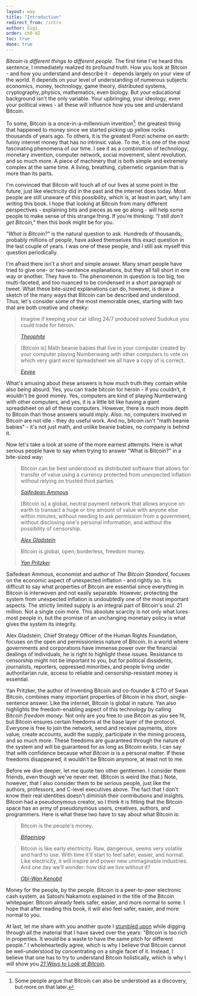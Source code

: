 ```yaml
---
layout: way
title: "Introduction"
redirect_from: /intro
author: Gigi
order: ch0-02
toc: true
done: true
---
```


*Bitcoin is different things to different people.* The first time I\'ve
heard this sentence, I immediately realized its profound truth. How you
look at Bitcoin - and how you understand and describe it - depends
largely on your view of the world. It depends on your level of
understanding of numerous subjects: economics, money, technology, game
theory, distributed systems, cryptography, physics, mathematics, even
biology. But your educational background isn\'t the only variable. Your
upbringing, your ideology, even your political views - all these will
influence how you see and understand Bitcoin.

To some, Bitcoin is a once-in-a-millennium invention[^invention]:
the greatest thing that happened to money since
we started picking up yellow rocks thousands of years ago. To others, it
is the greatest Ponzi scheme on earth: funny internet money that has no
intrinsic value. To me, it is one of the most fascinating phenomena of
our time. I see it as a combination of technology, monetary invention,
computer network, social movement, silent revolution, and so much more.
A piece of machinery that is both simple and extremely complex at the
same time. A living, breathing, cybernetic organism that is more than
its parts. 

[^invention]: Some people argue that Bitcoin can also be understood as a discovery, but more on that later.

I\'m convinced that Bitcoin will touch all of our lives at some point in
the future, just like electricity did in the past and the internet does
today. Most people are still unaware of this possibility, which is, at
least in part, why I am writing this book. I hope that looking at
Bitcoin from many different perspectives - explaining bits and pieces as
we go along - will help some people to make sense of this strange thing.
If you\'re thinking: *\"I still don\'t get Bitcoin,\"* then this book
might be for you.

*\"What is Bitcoin?\"* is the natural question to ask. Hundreds of
thousands, probably millions of people, have asked themselves this exact
question in the last couple of years. I was one of these people, and I
still ask myself this question periodically.

I\'m afraid there isn\'t a short and simple answer. Many smart people
have tried to give one- or two-sentence explanations, but they all fall
short in one way or another. They have to. The phenomenon in question is
too big, too multi-faceted, and too nuanced to be condensed in a short
paragraph or tweet. What these bite-sized explanations can do, however,
is draw a sketch of the many ways that Bitcoin can be described and
understood. Thus, let\'s consider some of the most memorable ones,
starting with two that are both creative and cheeky:

> Imagine if keeping your car idling 24/7 produced solved Sudokus you
> could trade for heroin.
>
> <cite>[Theophite]</cite>

> \[Bitcoin is\] Math beanie babies that live in your computer created
> by your computer playing Numberwang with other computers to vote on
> which very giant excel spreadsheet we all have a copy of is correct.
>
> <cite>[Eevee]</cite>

What\'s amusing about these answers is how much truth they contain while
also being absurd. Yes, you can trade bitcoin for heroin - if you
couldn\'t, it wouldn\'t be good money. Yes, computers are kind of
playing Numberwang with other computers, and yes, it is a little bit
like having a giant spreadsheet on all of these computers. However,
there is much more depth to Bitcoin than those answers would imply.
Also: no, computers involved in Bitcoin are not idle - they do useful
work. And no, bitcoin isn\'t \"math beanie babies\" - it\'s not just
math, and unlike beanie babies, no company is behind it.

Now let\'s take a look at some of the more earnest attempts. Here is
what serious people have to say when trying to answer \"What is
Bitcoin?\" in a bite-sized way:

> Bitcoin can be best understood as distributed software that allows for
> transfer of value using a currency protected from unexpected inflation
> without relying on trusted third parties.
>
> <cite>[Saifedean Ammous]</cite>

> \[Bitcoin is\] a global, neutral payment network that allows anyone on
> earth to transact a huge or tiny amount of value with anyone else within
> minutes, without needing to ask permission from a government, without
> disclosing one\'s personal information, and without the possibility of
> censorship.
>
> <cite>[Alex Gladstein]</cite>

> Bitcoin is global, open, borderless, freedom money.
>
> <cite>[Yan Pritzker]</cite>

Saifedean Ammous, economist and author of *The Bitcoin Standard*,
focuses on the economic aspect of unexpected inflation - and rightly so.
It is difficult to say what properties of Bitcoin are essential since
everything in Bitcoin is interwoven and not easily separable. However,
protecting the system from unexpected inflation is undoubtedly one of
the most important aspects. The strictly limited supply is an integral
part of Bitcoin\'s soul. 21 million. Not a single coin more. This
absolute scarcity is not only what lures most people in, but the promise
of an unchanging monetary policy is what gives the system its integrity.

Alex Gladstein, Chief Strategy Officer of the Human Rights Foundation,
focuses on the open and permissionless nature of Bitcoin. In a world
where governments and corporations have immense power over the financial
dealings of individuals, he is right to highlight these issues.
Resistance to censorship might not be important to you, but for
political dissidents, journalists, reporters, oppressed minorities, and
people living under authoritarian rule, access to reliable and
censorship-resistant money is essential. 

Yan Pritzker, the author of Inventing Bitcoin and co-founder & CTO of
Swan Bitcoin, combines many important properties of Bitcoin in his
short, single-sentence answer. Like the internet, Bitcoin is global in
nature. Yan also highlights the freedom-enabling aspect of this
technology by calling Bitcoin *freedom money*. Not only are you free to
use Bitcoin as you see fit, but Bitcoin ensures certain freedoms at the
base layer of the protocol. Everyone is free to join the network, send
and receive payments, store value, create accounts, audit the supply,
participate in the mining process, and so much more. These freedoms are
guaranteed through the nature of the system and will be guaranteed for
as long as Bitcoin exists. I can say that with confidence because w*hat
Bitcoin is* is a personal matter. If these freedoms disappeared, it
wouldn\'t be Bitcoin anymore, at least not to me.

Before we dive deeper, let me quote two other gentlemen. I consider them
friends, even though we\'ve never met. (Bitcoin is weird like that.)
Note, however, that I also consider them to be serious people, just like
the authors, professors, and C-level executives above. The fact that I
don\'t know their real identities doesn\'t diminish their contributions
and insights. Bitcoin had a pseudonymous creator, so I think it is
fitting that the Bitcoin space has an army of pseudonymous users,
creatives, authors, and programmers. Here is what these two have to say
about what Bitcoin is:

> Bitcoin is the people\'s money.
>
> <cite>[Bitgeiniog]</cite>

> Bitcoin is like early electricity. Raw, dangerous, seems very volatile
> and hard to use. With time it\'ll start to feel safer, easier, and
> normal. Like electricity, it will inspire and power new unimaginable
> industries. And one day we\'ll wonder: how did we live without it?
>
> <cite>[Obi-Wan Kenobit]</cite>

Money for the people, by the people. Bitcoin is a peer-to-peer
electronic cash system, as Satoshi Nakamoto explained in the title of
the Bitcoin whitepaper. Bitcoin already feels safer, easier, and more
normal to some. I hope that after reading this book, it will also feel
safer, easier, and more normal to you.

At last, let me share with you another quote I [stumbled upon] while
digging through all the material that I have saved over the years:
\"Bitcoin is too rich in properties. It would be a waste to have the
same pitch for different people.\" I wholeheartedly agree, which is why
I believe that Bitcoin cannot be well-understood by concentrating on a
single facet of it. Instead, I believe that one has to try to understand
Bitcoin holistically, which is why I will show you *[21 Ways to Look at
Bitcoin][21ways]*.

[Theophite]: https://archive.is/bh9yA
[Eevee]: https://archive.is/xNuVR
[Saifedean Ammous]: https://amzn.to/2TLl5RP
[Alex Gladstein]: https://archive.is/uFvTM
[Yan Pritzker]: https://archive.is/n6OLg
[Bitgeiniog]: https://archive.is/ecmnK
[Obi-Wan Kenobit]: https://archive.is/9IZgC


[stumbled upon]: https://archive.is/PiXUJ
[21ways]: https://21-ways.com
